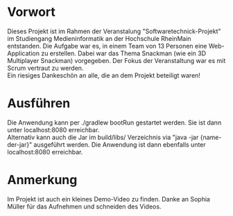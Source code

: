 # Vorwort
Dieses Projekt ist im Rahmen der Veranstalung "Softwaretechnick-Projekt" im Studiengang Medieninformatik an der Hochschule RheinMain entstanden. Die Aufgabe war es, in einem Team von 13 Personen eine Web-Application zu erstellen. Dabei war das Thema Snackman (wie ein 3D Multiplayer Snackman) vorgegeben. Der Fokus der Veranstaltung war es mit Scrum vertraut zu werden.  
Ein riesiges Dankeschön an alle, die an dem Projekt beteiligt waren!  

# Ausführen
Die Anwendung kann per ./gradlew bootRun gestartet werden. Sie ist dann unter localhost:8080 erreichbar.  
Alternativ kann auch die Jar im build/libs/ Verzeichnis via "java -jar {name-der-jar}" ausgeführt werden. Die Anwendung ist dann ebenfalls unter localhost:8080 erreichbar.  

# Anmerkung
Im Projekt ist auch ein kleines Demo-Video zu finden. Danke an Sophia Müller für das Aufnehmen und schneiden des Videos.
